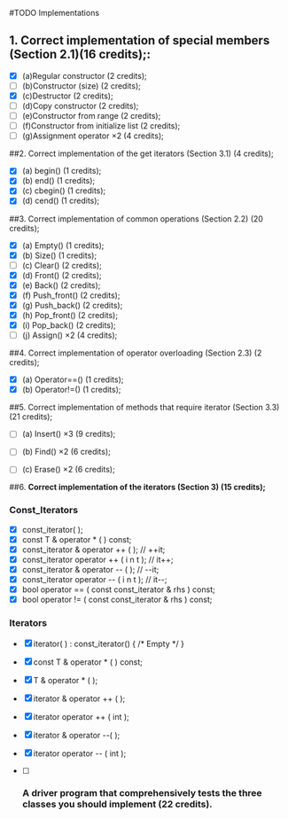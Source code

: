 #TODO Implementations


## 1. Correct implementation of special members (Section 2.1)(16 credits);:

- [x] (a)Regular constructor (2 credits);
- [ ] (b)Constructor (size) (2 credits);
- [x] (c)Destructor (2 credits);
- [ ] (d)Copy constructor (2 credits);
- [ ] (e)Constructor from range (2 credits);
- [ ] (f)Constructor from initialize list (2 credits);
- [ ] (g)Assignment operator ×2 (4 credits);

##2. Correct implementation of the get iterators (Section 3.1) (4 credits);

- [x] (a) begin() (1 credits);
- [x] (b) end() (1 credits);
- [x] (c) cbegin() (1 credits);
- [x] (d) cend() (1 credits);

##3. Correct implementation of common operations (Section 2.2) (20 credits);

- [x] (a) Empty() (1 credits);
- [x] (b) Size() (1 credits);
- [ ] (c) Clear() (2 credits);
- [x] (d) Front() (2 credits);
- [x] (e) Back() (2 credits);
- [x] (f) Push_front() (2 credits);
- [x] (g) Push_back() (2 credits);
- [x] (h) Pop_front() (2 credits);
- [x] (i) Pop_back() (2 credits);
- [ ] (j) Assign() ×2 (4 credits);

##4. Correct implementation of operator overloading (Section 2.3) (2 credits);

- [x] (a) Operator==() (1 credits);
- [x] (b) Operator!=() (1 credits);

##5. Correct implementation of methods that require iterator (Section 3.3) (21 credits);

- [ ] (a) Insert() ×3 (9 credits);
- [ ] (b) Find() ×2 (6 credits);
- [ ] (c) Erase() ×2 (6 credits);



##6. **Correct implementation of the iterators (Section 3) (15 credits);**

### Const_Iterators

- [x] const_iterator( );
- [x] const T & operator * ( ) const;
- [x] const_iterator & operator ++ ( ); // ++it;
- [x] const_iterator operator ++ ( i n t ); // it++;
- [x] const_iterator & operator -- ( ); // --it;
- [x] const_iterator operator -- ( i n t ); // it--;
- [x] bool operator == ( const const_iterator & rhs ) const;
- [x] bool operator != ( const const_iterator & rhs ) const;

### Iterators

- [x] iterator( ) : const_iterator() { /* Empty */ }
- [x] const T & operator * ( ) const;
- [x] T & operator * ( );
- [x] iterator & operator ++ ( );
- [x] iterator operator ++ ( int );
- [x] iterator & operator --( );
- [x] iterator operator -- ( int );





- [ ] ### **A driver program that comprehensively tests the three classes you should implement (22 credits).**
